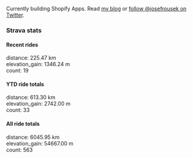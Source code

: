 Currently building Shopify Apps. Read [my blog](https://blog.rousek.name/) or [follow @josefrousek on Twitter](https://twitter.com/josefrousek).

### Strava stats

<!-- strava_stats starts -->
#### Recent rides

distance: 225.47 km  
elevation_gain: 1346.24 m  
count: 19


#### YTD ride totals

distance: 613.30 km  
elevation_gain: 2742.00 m  
count: 33


#### All ride totals

distance: 6045.95 km  
elevation_gain: 54667.00 m  
count: 563


<!-- strava_stats ends -->
